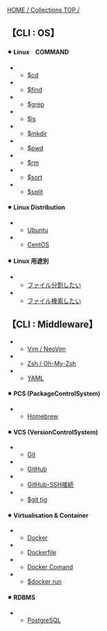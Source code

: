 [HOME / Collections TOP / ](https://gitpress.io/@shi6ma/collections)

## 【CLI : OS】　
#### ⚫︎ Linux　COMMAND
- - [$cd](linux_)
- - [$find](linux_)
- - [$grep](linux_)
- - [$ls](linux_) 
- - [$mkdir](linux_)
- - [$pwd](linux_)
- - [$rm](linux_)
- - [$sort](linux_sort)
- - [$split](linux_split)

#### ⚫︎ Linux Distribution
- - [Ubuntu](os_ubuntu)
- - [CentOS](os_centos)

#### ⚫︎ Linux 用途別
- - [ファイル分割したい](want_)
- - [ファイル検索したい](want_)



## 【CLI : Middleware】
- - [Vim / NeoVim](mw_vim)
- - [Zsh / Oh-My-Zsh](mw_zsh)
- - [YAML](mw_yaml.md)

#### ⚫︎ PCS (PackageControlSystem)
- - [Homebrew](pcs_brew.md)

#### ⚫︎ VCS (VersionControlSystem)
- - [Git](mw_git.md)
- - [GitHub](vcs_github.md)
- - [GitHub-SSH接続](vcs_git_ssh.md)
- - [$git tig](vcs_git_tig.md)

#### ⚫︎ Virtualisation & Container
- - [Docker](mw_docker.md)
- - [Dockerfile](mw_dockerfile.md)
- - [Docker Comand](mw_docker_comand.md)
- - [$docker run](mw_docker_run.md)

#### ⚫︎ RDBMS
- - [PostgreSQL](mw_postgersql.md)
